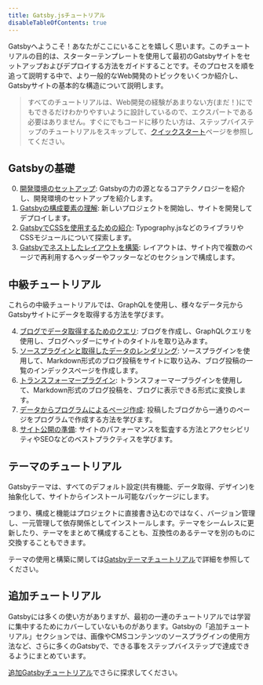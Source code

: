```yaml
---
title: Gatsby.jsチュートリアル
disableTableOfContents: true
---
```


Gatsbyへようこそ！あなたがここにいることを嬉しく思います。このチュートリアルの目的は、スターターテンプレートを使用して最初のGatsbyサイトをセットアップおよびデプロイする方法をガイドすることです。そのプロセスを順を追って説明する中で、より一般的なWeb開発のトピックをいくつか紹介し、Gatsbyサイトの基本的な構造について説明します。

> すべてのチュートリアルは、Web開発の経験があまりない方(まだ！)にでもできるだけわかりやすいように設計しているので、エクスパートである必要はありません。すぐにでもコードに移りたい方は、ステップバイステップのチュートリアルをスキップして、[クイックスタート](/docs/quick-start/)ページを参照してください。

## Gatsbyの基礎

0. [開発環境のセットアップ](/tutorial/part-zero/): Gatsbyの力の源となるコアテクノロジーを紹介し、開発環境のセットアップを紹介します。
1. [Gatsbyの構成要素の理解](/tutorial/part-one/): 新しいプロジェクトを開始し、サイトを開発してデプロイします。
1. [GatsbyでCSSを使用するための紹介](/tutorial/part-two/): Typography.jsなどのライブラリやCSSモジュールについて探索します。
1. [Gatsbyでネストしたレイアウトを構築](/tutorial/part-three/): レイアウトは、サイト内で複数のページで再利用するヘッダーやフッターなどのセクションで構成します。

## 中級チュートリアル

これらの中級チュートリアルでは、GraphQLを使用し、様々なデータ元からGatsbyサイトにデータを取得する方法を学びます。

4. [ブログでデータ取得するためのクエリ](/tutorial/part-four/): ブログを作成し、GraphQLクエリを使用し、ブログヘッダーにサイトのタイトルを取り込みます。
5. [ソースプラグインと取得したデータのレンダリング](/tutorial/part-five/): ソースプラグインを使用して、Markdown形式のブログ投稿をサイトに取り込み、ブログ投稿の一覧のインデックスページを作成します。
6. [トランスフォーマープラグイン](/tutorial/part-six/): トランスフォーマープラグインを使用して、Markdown形式のブログ投稿を、ブログに表示できる形式に変換します。
7. [データからプログラムによるページ作成](/tutorial/part-seven/): 投稿したブログから一通りのページをプログラムで作成する方法を学びます。
8. [サイト公開の準備](/tutorial/part-eight/): サイトのパフォーマンスを監査する方法とアクセシビリティやSEOなどのベストプラクティスを学びます。

## テーマのチュートリアル

Gatsbyテーマは、すべてのデフォルト設定(共有機能、データ取得、デザイン)を抽象化して、サイトからインストール可能なパッケージにします。

つまり、構成と機能はプロジェクトに直接書き込むのではなく、バージョン管理し、一元管理して依存関係としてインストールします。テーマをシームレスに更新したり、テーマをまとめて構成することも、互換性のあるテーマを別のものに交換することもできます。

テーマの使用と構築に関しては[Gatsbyテーマチュートリアル](/tutorial/theme-tutorials/)で詳細を参照してください。

## 追加チュートリアル

Gatsbyには多くの使い方がありますが、最初の一連のチュートリアルでは学習に集中するためにカバーしていないものがあります。Gatsbyの「追加チュートリアル」セクションでは、画像やCMSコンテンツのソースプラグインの使用方法など、さらに多くのGatsbyで、できる事をステップバイステップで達成できるようにまとめています。

[追加Gatsbyチュートリアル](/tutorial/additional-tutorials/)でさらに探求してください。
